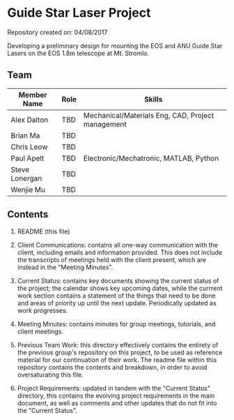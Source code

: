 # Guide Star Laser Project

Repository created on: 04/08/2017

Developing a preliminary design for mounting the EOS and ANU Guide Star Lasers on the EOS 1.8m telescope at Mt. Stromlo.

## Team

| Member Name  	| Role                     	| Skills                               	|
|--------------	|--------------------------	|--------------------------------------	|
| Alex Dalton  	| TBD                   	|Mechanical/Materials Eng, CAD, Project management|
| Brian Ma  	| TBD                   	|                                       |
| Chris Leow  	| TBD                   	|                                       |
| Paul Apelt  	| TBD                   	|Electronic/Mechatronic, MATLAB, Python |
| Steve Lonergan| TBD                   	|                                       |
| Wenjie Mu  	| TBD                   	|                                       |

## Contents

1. README (this file)

2. Client Communications: contains all one-way communication with the client, 
including emails and information provided. This does not include the transcripts
of meetings held with the client present, which are instead in the 
"Meeting Minutes".

3. Current Status: contains key documents showing the current status of the
project; the calendar shows key upcoming dates, while the currrent work 
section contains a statement of the things that need to be done and areas of
priority up until the next update. Periodically updated as work progresses.
	
4. Meeting Minutes: contains minutes for group meetings,
tutorials, and client meetings.

5. Previous Team Work: this directory effectively contains the entirety of the
previous group's repository on this project, to be used as reference material
for our continuation of their work. The readme file within this repository
contains the contents and breakdown, in order to avoid oversaturating this file.

6. Project Requirements: updated in tandem with the "Current Status" directory, 
this contains the evolving project requirements in the main document, as well 
as comments and other updates that do not fit into the "Current Status". 

